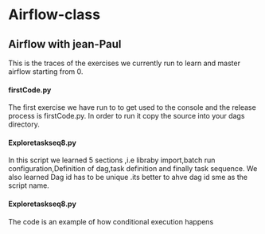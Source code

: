 # Airflow-class
## Airflow with jean-Paul

This is the traces of the exercises we currently run to learn and master airflow starting from 0.

#### firstCode.py
The first exercise we have run to to get used to the console and the release process is firstCode.py. In order to run it copy the source into your dags directory.  

#### Exploretaskseq8.py
In this script we learned 5 sections ,i.e libraby import,batch run configuration,Definition of dag,task definition and finally task sequence.
We also learned Dag id has to be unique .its better to ahve dag id sme as the script name.
 
#### Exploretaskseq8.py
The code is an example of how conditional execution happens
